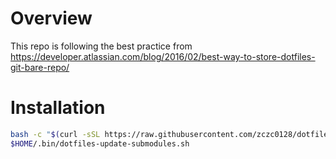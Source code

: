 # Overview
This repo is following the best practice from https://developer.atlassian.com/blog/2016/02/best-way-to-store-dotfiles-git-bare-repo/

# Installation
```bash
bash -c "$(curl -sSL https://raw.githubusercontent.com/zczc0128/dotfiles/master/.bin/dotfiles-install.sh)"
$HOME/.bin/dotfiles-update-submodules.sh
```

